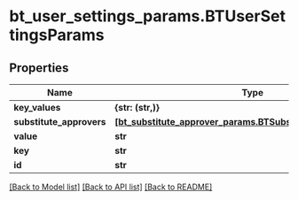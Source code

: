 # bt_user_settings_params.BTUserSettingsParams

## Properties
Name | Type | Description | Notes
------------ | ------------- | ------------- | -------------
**key_values** | **{str: (str,)}** |  | [optional] 
**substitute_approvers** | [**[bt_substitute_approver_params.BTSubstituteApproverParams]**](BTSubstituteApproverParams.md) |  | [optional] 
**value** | **str** |  | [optional] 
**key** | **str** |  | [optional] 
**id** | **str** |  | [optional] 

[[Back to Model list]](../README.md#documentation-for-models) [[Back to API list]](../README.md#documentation-for-api-endpoints) [[Back to README]](../README.md)



